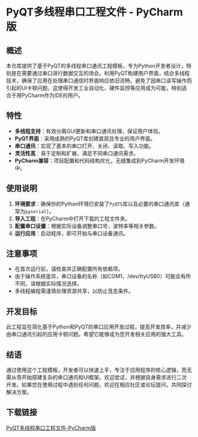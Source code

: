 # PyQT多线程串口工程文件 - PyCharm版

## 概述

本仓库提供了基于PyQT的多线程串口通讯工程模板，专为Python开发者设计，特别是在需要通过串口进行数据交互的场合。利用PyQT构建用户界面，结合多线程技术，确保了应用在处理串口通信时界面响应依旧流畅，避免了因串口读写操作而引起的UI卡顿问题。这使得开发工业自动化、硬件监控等应用成为可能，特别适合于用PyCharm作为IDE的用户。

## 特性

- **多线程支持**：有效分离GUI更新和串口通讯处理，保证用户体验。
- **PyQT界面**：采用成熟的PyQT库创建直观且专业的用户界面。
- **串口通讯**：实现了基本的串口打开、关闭、读取、写入功能。
- **灵活性高**：易于定制和扩展，满足不同串口通讯需求。
- **PyCharm兼容**：项目配置和代码结构优化，无缝集成到PyCharm开发环境中。

## 使用说明

1. **环境要求**：确保你的Python环境已安装了`PyQT5`库以及必要的串口通讯库（通常为`pyserial`）。
2. **导入工程**：在PyCharm中打开下载的工程文件夹。
3. **配置串口设置**：根据实际设备调整串口号、波特率等相关参数。
4. **运行应用**：启动程序，即可开始与串口设备通讯。

## 注意事项

- 在首次运行前，请检查并正确配置所有依赖项。
- 由于操作系统差异，串口设备的名称（如COM1、/dev/ttyUSB0）可能会有所不同，请根据实际情况选择。
- 多线程编程需谨慎处理资源共享，以防止竞态条件。

## 开发目标

此工程旨在简化基于Python和PyQT的串口应用开发过程，提高开发效率，并减少由串口通讯引起的应用卡顿问题。希望它能够成为您开发相关应用的强大工具。

## 结语

通过使用这个工程模板，开发者可以快速上手，专注于应用程序的核心逻辑，而无需从零开始搭建复杂的串口通讯和UI框架。欢迎尝试，并根据自身需求进行二次开发。如果您在使用过程中遇到任何问题，欢迎在相应社区或论坛提问，共同探讨解决方案。

## 下载链接

[PyQT多线程串口工程文件-PyCharm版](https://pan.quark.cn/s/b319fc3688e2)